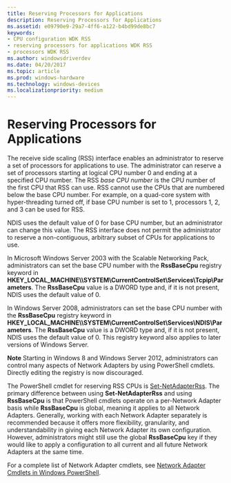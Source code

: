 ```yaml
---
title: Reserving Processors for Applications
description: Reserving Processors for Applications
ms.assetid: e09790e9-29a7-4ff6-a122-b4bd99de8bc7
keywords:
- CPU configuration WDK RSS
- reserving processors for applications WDK RSS
- processors WDK RSS
ms.author: windowsdriverdev
ms.date: 04/20/2017
ms.topic: article
ms.prod: windows-hardware
ms.technology: windows-devices
ms.localizationpriority: medium
---
```


# Reserving Processors for Applications





The receive side scaling (RSS) interface enables an administrator to reserve a set of processors for applications to use. The administrator can reserve a set of processors starting at logical CPU number 0 and ending at a specified CPU number. The RSS *base CPU number* is the CPU number of the first CPU that RSS can use. RSS cannot use the CPUs that are numbered below the base CPU number. For example, on a quad-core system with hyper-threading turned off, if base CPU number is set to 1, processors 1, 2, and 3 can be used for RSS.

NDIS uses the default value of 0 for base CPU number, but an administrator can change this value. The RSS interface does not permit the administrator to reserve a non-contiguous, arbitrary subset of CPUs for applications to use.

In Microsoft Windows Server 2003 with the Scalable Networking Pack, administrators can set the base CPU number with the **RssBaseCpu** registry keyword in **HKEY\_LOCAL\_MACHINE\\\\SYSTEM\\CurrentControlSet\\Services\\Tcpip\\Parameters**. The **RssBaseCpu** value is a DWORD type and, if it is not present, NDIS uses the default value of 0.

In Windows Server 2008, administrators can set the base CPU number with the **RssBaseCpu** registry keyword in **HKEY\_LOCAL\_MACHINE\\\\SYSTEM\\CurrentControlSet\\Services\\NDIS\\Parameters**. The **RssBaseCpu** value is a DWORD type and, if it is not present, NDIS uses the default value of 0. This registry keyword also applies to later versions of Windows Server.

**Note** Starting in Windows 8 and Windows Server 2012, administrators can control many aspects of Network Adapters by using PowerShell cmdlets. Directly editing the registry is now discouraged.

The PowerShell cmdlet for reserving RSS CPUs is [Set-NetAdapterRss](https://technet.microsoft.com/library/jj130863). The primary difference between using **Set-NetAdapterRss** and using **RssBaseCpu** is that PowerShell cmdlets operate on a per-Network Adapter basis while **RssBaseCpu** is global, meaning it applies to all Network Adapters. Generally, working with each Network Adapter separately is recommended because it offers more flexibility, granularity, and understandability in giving each Network Adapter its own configuration. However, administrators might still use the global **RssBaseCpu** key if they would like to apply a configuration to all current and all future Network Adapters at the same time.

For a complete list of Network Adapter cmdlets, see [Network Adapter Cmdlets in Windows PowerShell](https://technet.microsoft.com/library/jj134956).

 

 





